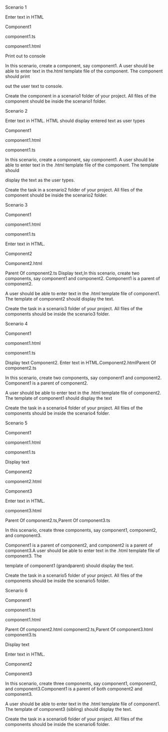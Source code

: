 Scenario 1

 Enter text in HTML

  Component1

  component1.ts

  component1.html

  Print out to console

  In this scenario, create a component, say component1. A user should be able to enter text in the.html template file of the component. The component should print

 out the user text to console.
 
 Create the component in a scenario1 folder of your project. All files of the component should be inside the scenario1 folder.

Scenario 2

  Enter text in HTML. HTML should display entered text as user types

  Component1

  component1.html

  component1.ts

  In this scenario, create a component, say component1. A user should be able to enter text in the .html template file of the component. The template should 

 display the text as the user types.
  
 Create the task in a scenario2 folder of your project. All files of the component should be inside the scenario2 folder.

Scenario 3

  Component1

  component1.html

  component1.ts

  Enter text in HTML.

  Component2

  Component2.html

  Parent Of component2.ts Display text,In this scenario, create two components, say component1 and component2. Component1 is a parent of component2.
  
  A user should be able to enter text in the .html template file of component1. The template of component2 should display the text.

  Create the task in a scenario3 folder of your project. All files of the components should be inside the scenario3 folder.

  Scenario 4

  Component1

  component1.html

  component1.ts

  Display text Component2. Enter text in HTML.Component2.htmlParent Of component2.ts

  In this scenario, create two components, say component1 and component2. Component1 is a parent of component2.

  A user should be able to enter text in the .html template file of component2. The template of component1 should display the text

  Create the task in a scenario4 folder of your project. All files of the components should be inside the scenario4 folder.

Scenario 5

  Component1

  component1.html

  component1.ts

  Display text

  Component2

  component2.html

  Component3

  Enter text in HTML.

  component3.html

  Parent Of component2.ts,Parent Of component3.ts

  In this scenario, create three components, say component1, component2, and component3.

  Component1 is a parent of component2, and component2 is a parent of component3.A user should be able to enter text in the .html template file of component3. The 
 
  template of component1 (grandparent) should display the text.

  Create the task in a scenario5 folder of your project. All files of the components should be inside the scenario5 folder.

Scenario 6

  Component1

  component1.ts

  component1.html

  Parent Of component2.html component2.ts,Parent Of component3.html component3.ts

  Display text

  Enter text in HTML.

  Component2

  Component3

  In this scenario, create three components, say component1, component2, and component3.Component1 is a parent of both component2 and component3.

  A user should be able to enter text in the .html template file of component1. The template of component3 (sibling) should display the text.

  Create the task in a scenario6 folder of your project. All files of the components should be inside the scenario6 folder.

